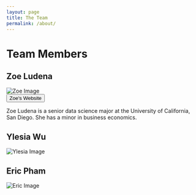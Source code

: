 ```yaml
---
layout: page
title: The Team
permalink: /about/
---
```


# Team Members

## Zoe Ludena

<div class="circle">
    <img src="{{ '/assets/images/zoe.jpg' | relative_url }}" alt="Zoe Image">
</div>

<a href="https://zoeludena.github.io/" target="_blank">
    <button>Zoe's Website</button>
</a>

Zoe Ludena is a senior data science major at the University of California, San Diego. She has a minor in business economics.

## Ylesia Wu

<div class="circle">
    <img src="{{ '/assets/images/ylesia.jpg' | relative_url }}" alt="Ylesia Image">
</div>

## Eric Pham

<div class="circle">
    <img src="{{ '/assets/images/eric.png' | relative_url }}" alt="Eric Image">
</div>
